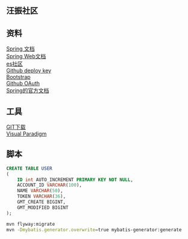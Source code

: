 ## 汪振社区


## 资料
[Spring 文档](https://spring.io/guides)    
[Spring Web文档](https://spring.io/guides/gs/serving-web-content/)   
[es社区](https://elasticsearch.cn/explore)   
[Github deploy key](https://developer.github.com/v3/guides/managing-deploy-keys/#deploy-keys)  
[Bootstrap](https://v3.bootcss.com/getting-started/)   
[Github OAuth](https://developer.github.com/apps/building-oauth-apps/creating-an-oauth-app/)  
[Spring的官方文档](https://docs.spring.io/spring-boot/docs/2.0.0.RC1/reference/htmlsingle/#boot-features-embedded-database-support)    

## 工具
[GIT下载](https://git-scm.com/download)  
[Visual Paradigm](https://www.visual-paradigm.com) 

## 脚本
```sql
CREATE TABLE USER
(
    ID int AUTO_INCREMENT PRIMARY KEY NOT NULL,
    ACCOUNT_ID VARCHAR(100),
    NAME VARCHAR(50),
    TOKEN VARCHAR(36),
    GMT_CREATE BIGINT,
    GMT_MODIFIED BIGINT
);  
```  
```bash  
mvn flyway:migrate
mvn -Dmybatis.generator.overwrite=true mybatis-generator:generate  
```  
